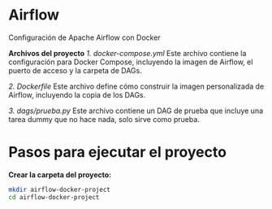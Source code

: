 # Airflow
Configuración de Apache Airflow con Docker

**Archivos del proyecto**
*1. docker-compose.yml*
Este archivo contiene la configuración para Docker Compose, incluyendo la imagen de Airflow, el puerto de acceso y la carpeta de DAGs.

*2. Dockerfile*
Este archivo define cómo construir la imagen personalizada de Airflow, incluyendo la copia de los DAGs.

*3. dags/prueba.py*
Este archivo contiene un DAG de prueba que incluye una tarea dummy que no hace nada, solo sirve como prueba.


# Pasos para ejecutar el proyecto

**Crear la carpeta del proyecto:**

```bash
mkdir airflow-docker-project
cd airflow-docker-project
```
